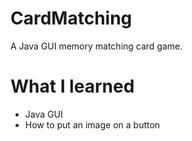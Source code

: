 # CardMatching
A Java GUI memory matching card game.

# What I learned
* Java GUI
* How to put an image on a button
